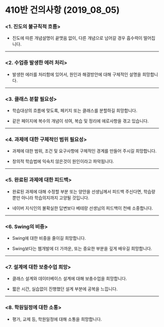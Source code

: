 # 410반 건의사항 (2019_08_05)

### <1. 진도의 불규칙적 흐름>

* 진도에 따른 개념설명이 끝맷음 없이, 다른 개념으로 넘어갈 경우 흡수력이 떨어집니다.

---

### <2. 수업중 발생한 에러 처리>

* 발생한 에러를 처리함에 있어서, 원인과 해결방안에 대해 구체적인 설명을 희망합니다.

---
	
### <3. 클래스 분할 필요성>

* 학습대상의 흐름에 맞도록, 페키지 또는 클래스를 분할하길 희망합니다.
	
* 같은 페이지에 복수의 개념이 섞여, 복습 및 정리에 에로사항을 겪고 있습니다.

---
	
### <4. 과제에 대한 구체적인 범위 필요성>

* 과제에 대한 범위, 조건 및 요구사항에 구체적인 경계를 만들어 주시길 희망합니다.
	
* 창의적 학습법에 익숙치 않은것이 원인이라고 파악됩니다.

---	
	
### <5. 완료된 과제에 대한 피드백>

* 완료된 과제에 대해 수정할 부분 또는 양안을 선생님께서 피드백 주신다면, 학습량 뿐만 아니라 학습의지까지 고양될 것입니다.
	
* 네이버 지식인의 불확실한 답변보다 베테랑 선생님의 피드백이 천배 소중합니다.

---

### <6. Swing의 비중>

* Swing에 대한 비중을 줄이길 희망합니다.
	
* Swing보다는 웹개발에 더 가까운, 또는 중요한 부분을 깊게 배우길 희망합니다.

---	
	
### <7. 설계에 대한 보충수업 희망>

* 클래스 설계와 데이터베이스 설계에 대해 보충수업을 희망합니다.
	
* 짧은 시간, 실습없이 진행했던 설계 부분에 공복을 느낍니다.

---

### <8. 학원일정에 대한 소통>

* 평가, 교제 등, 학원일정에 대해 소통을 희망합니다.
